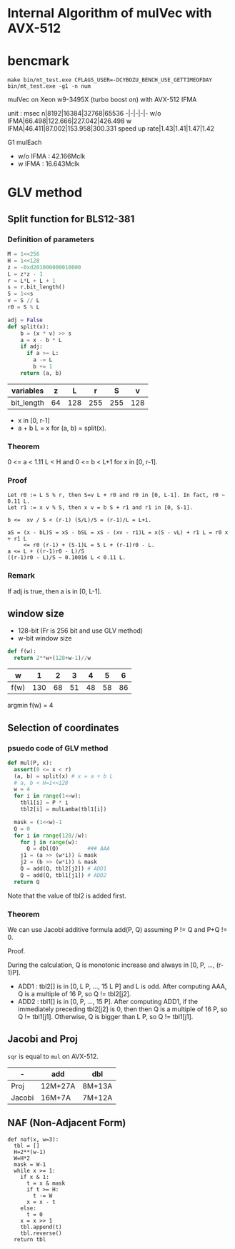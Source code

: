 # Internal Algorithm of mulVec with AVX-512

# bencmark

```
make bin/mt_test.exe CFLAGS_USER=-DCYBOZU_BENCH_USE_GETTIMEOFDAY
bin/mt_test.exe -g1 -n num
```

mulVec on Xeon w9-3495X (turbo boost on) with AVX-512 IFMA

unit : msec
n|8192|16384|32768|65536
-|-|-|-|-
w/o IFMA|66.498|122.666|227.042|426.498
w IFMA|46.411|87.002|153.958|300.331
speed up rate|1.43|1.41|1.47|1.42

G1 mulEach
- w/o IFMA : 42.166Mclk
- w IFMA : 16.643Mclk

# GLV method

## Split function for BLS12-381

### Definition of parameters

```python
M = 1<<256
H = 1<<128
z = -0xd201000000010000
L = z*z - 1
r = L*L + L + 1
s = r.bit_length()
S = 1<<s
v = S // L
r0 = S % L

adj = False
def split(x):
    b = (x * v) >> s
    a = x - b * L
    if adj:
      if a >= L:
        a -= L
        b += 1
    return (a, b)
```

variables|z|L|r|S|v
-|-|-|-|-|-
bit_length|64|128|255|255|128

- x in [0, r-1]
- a + b L = x for (a, b) = split(x).

### Theorem
0 <= a < 1.11 L < H and 0 <= b < L+1 for x in [0, r-1].

### Proof

```
Let r0 := L S % r, then S=v L + r0 and r0 in [0, L-1]. In fact, r0 ~ 0.11 L.
Let r1 := x v % S, then x v = b S + r1 and r1 in [0, S-1].
```

```
b <=  xv / S < (r-1) (S/L)/S = (r-1)/L = L+1.
```

```
aS = (x - bL)S = xS - bSL = xS - (xv - r1)L = x(S - vL) + r1 L = r0 x + r1 L
     <= r0 (r-1) + (S-1)L = S L + (r-1)r0 - L.
a <= L + ((r-1)r0 - L)/S
((r-1)r0 - L)/S ~ 0.10016 L < 0.11 L.
```
### Remark
If adj is true, then a is in [0, L-1].


## window size
- 128-bit (Fr is 256 bit and use GLV method)
- w-bit window size

```python
def f(w):
  return 2**w+(128+w-1)//w
```

w|1|2|3|4|5|6
-|-|-|-|-|-|-
f(w)|130|68|51|48|58|86

argmin f(w) = 4

## Selection of coordinates

### psuedo code of GLV method

```python
def mul(P, x):
  assert(0 <= x < r)
  (a, b) = split(x) # x = a + b L
  # a, b < H=1<<128
  w = 4
  for i in range(1<<w):
    tbl1[i] = P * i
    tbl2[i] = mulLamba(tbl1[i])

  mask = (1<<w)-1
  Q = 0
  for i in range(128//w):
    for j in range(w):
      Q = dbl(Q)         ### AAA
    j1 = (a >> (w*i)) & mask
    j2 = (b >> (w*i)) & mask
    Q = add(Q, tbl2[j2]) # ADD1
    Q = add(Q, tbl1[j1]) # ADD2
  return Q
```
Note that the value of tbl2 is added first.

### Theorem
We can use Jacobi additive formula add(P, Q) assuming P != Q and P+Q != 0.

Proof.

During the calculation, Q is monotonic increase and always in [0, P, ..., (r-1)P].

- ADD1 : tbl2[] is in [0, L P, ..., 15 L P] and L is odd.
After computing AAA, Q is a multiple of 16 P, so Q != tbl2[j2].
- ADD2 : tbl1[] is in [0, P, ..., 15 P].
After computing ADD1, if the immediately preceding tbl2[j2] is 0, then then Q is a multiple of 16 P, so Q != tbl1[j1].
Otherwise, Q is bigger than L P, so Q != tbl1[j1].

## Jacobi and Proj
`sqr` is equal to `mul` on AVX-512.

-|add|dbl
-|-|-
Proj|12M+27A|8M+13A
Jacobi|16M+7A|7M+12A

## NAF (Non-Adjacent Form)

```
def naf(x, w=3):
  tbl = []
  H=2**(w-1)
  W=H*2
  mask = W-1
  while x >= 1:
    if x & 1:
      t = x & mask
      if t >= H:
        t -= W
      x = x - t
    else:
      t = 0
    x = x >> 1
    tbl.append(t)
    tbl.reverse()
  return tbl
```
